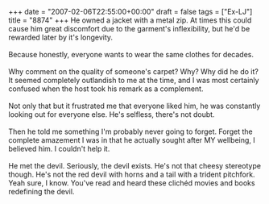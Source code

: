 +++
date = "2007-02-06T22:55:00+00:00"
draft = false
tags = ["Ex-LJ"]
title = "8874"
+++
He owned a jacket with a metal zip. At times this could cause him great discomfort due to the garment's inflexibility, but he'd be rewarded later by it's longevity.<br/><br/>Because honestly, everyone wants to wear the same clothes for decades.<br/><br/>Why comment on the quality of someone's carpet? Why? Why did he do it? It seemed completely outlandish to me at the time, and I was most certainly confused when the host took his remark as a complement. <br/><br/>Not only that but it frustrated me that everyone liked him, he was constantly looking out for everyone else. He's selfless, there's not doubt.<br/><br/>Then he told me something I'm probably never going to forget. Forget the complete amazement I was in that he actually sought after MY wellbeing, I believed him. I couldn't help it.<br/><br/>He met the devil. Seriously, the devil exists. He's not that cheesy stereotype though. He's not the red devil with horns and a tail with a trident pitchfork. Yeah sure, I know. You've read and heard these clichéd movies and books redefining the devil.<div class="blogger-post-footer"><img width='1' height='1' src='https://blogger.googleusercontent.com/tracker/5693059957647979680-8175531145658469710?l=cosmiccowbell.blogspot.com' alt='' /></div>